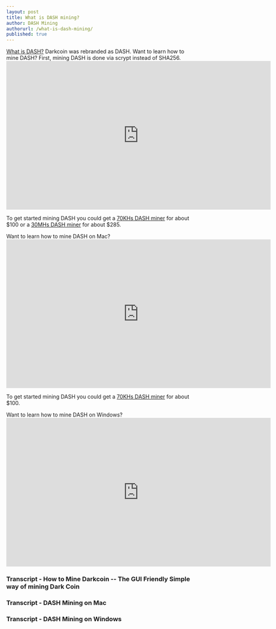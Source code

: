 ```yaml
---
layout: post
title: What is DASH mining?
author: DASH Mining
authorurl: /what-is-dash-mining/
published: true
---
```



<p><a href="https://www.weusecoins.com/what-is-dashcoin/">What is DASH?</a> Darkcoin was rebranded as DASH. Want to learn how to mine DASH? First, mining DASH is done via scrypt instead of SHA256.
<iframe width="700" height="394" src="https://www.youtube.com/embed/tNpEmo3y0VQ" frameborder="0" allowfullscreen></iframe>
<p>To get started mining DASH you could get a <a href="http://www.runtogold.com/70khsdogecoinminer">70KHs DASH miner</a> for about $100 or a <a href="http://www.runtogold.com/30mhslitecoinminer">30MHs DASH miner</a> for about $285.

<p>Want to learn how to mine DASH on Mac?
<iframe width="700" height="394" src="https://www.youtube.com/embed/i8zEvOqR-ms" frameborder="0" allowfullscreen></iframe>
<p>To get started mining DASH you could get a <a href="http://www.runtogold.com/70khsdogecoinminer">70KHs DASH miner</a> for about $100.

<p>Want to learn how to mine DASH on Windows?
<iframe width="700" height="394" src="https://www.youtube.com/embed/zOqZ_sHfJ_U" frameborder="0" allowfullscreen></iframe>


### Transcript - How to Mine Darkcoin -- The GUI Friendly Simple way of mining Dark Coin


### Transcript - DASH Mining on Mac

### Transcript - DASH Mining on Windows
